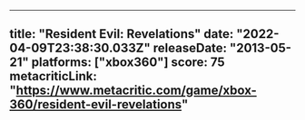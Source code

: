 
---
title: "Resident Evil: Revelations"
date: "2022-04-09T23:38:30.033Z"
releaseDate: "2013-05-21"
platforms: ["xbox360"]
score: 75
metacriticLink: "https://www.metacritic.com/game/xbox-360/resident-evil-revelations"
---
